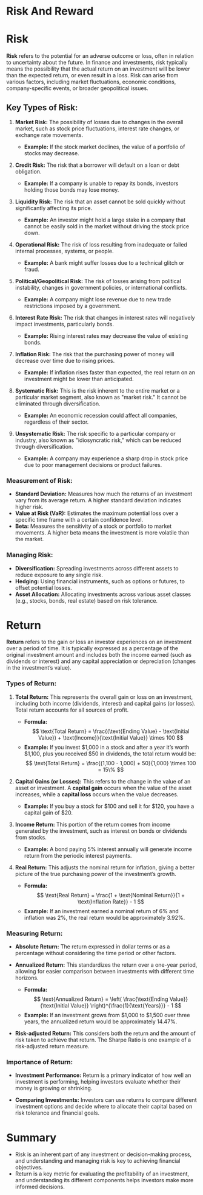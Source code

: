 # Risk And Reward

# Risk

**Risk** refers to the potential for an adverse outcome or loss, often in relation to uncertainty about the future. In finance and investments, risk typically means the possibility that the actual return on an investment will be lower than the expected return, or even result in a loss. Risk can arise from various factors, including market fluctuations, economic conditions, company-specific events, or broader geopolitical issues.

## Key Types of Risk:

1. **Market Risk:** The possibility of losses due to changes in the overall market, such as stock price fluctuations, interest rate changes, or exchange rate movements.
   - **Example:** If the stock market declines, the value of a portfolio of stocks may decrease.

2. **Credit Risk:** The risk that a borrower will default on a loan or debt obligation.
   - **Example:** If a company is unable to repay its bonds, investors holding those bonds may lose money.

3. **Liquidity Risk:** The risk that an asset cannot be sold quickly without significantly affecting its price.
   - **Example:** An investor might hold a large stake in a company that cannot be easily sold in the market without driving the stock price down.

4. **Operational Risk:** The risk of loss resulting from inadequate or failed internal processes, systems, or people.
   - **Example:** A bank might suffer losses due to a technical glitch or fraud.

5. **Political/Geopolitical Risk:** The risk of losses arising from political instability, changes in government policies, or international conflicts.
   - **Example:** A company might lose revenue due to new trade restrictions imposed by a government.

6. **Interest Rate Risk:** The risk that changes in interest rates will negatively impact investments, particularly bonds.
   - **Example:** Rising interest rates may decrease the value of existing bonds.

7. **Inflation Risk:** The risk that the purchasing power of money will decrease over time due to rising prices.
   - **Example:** If inflation rises faster than expected, the real return on an investment might be lower than anticipated.

8. **Systematic Risk:** This is the risk inherent to the entire market or a particular market segment, also known as "market risk." It cannot be eliminated through diversification.
   - **Example:** An economic recession could affect all companies, regardless of their sector.

9. **Unsystematic Risk:** The risk specific to a particular company or industry, also known as "idiosyncratic risk," which can be reduced through diversification.
   - **Example:** A company may experience a sharp drop in stock price due to poor management decisions or product failures.

### Measurement of Risk:

- **Standard Deviation:** Measures how much the returns of an investment vary from its average return. A higher standard deviation indicates higher risk.
- **Value at Risk (VaR):** Estimates the maximum potential loss over a specific time frame with a certain confidence level.
- **Beta:** Measures the sensitivity of a stock or portfolio to market movements. A higher beta means the investment is more volatile than the market.

### Managing Risk:
- **Diversification:** Spreading investments across different assets to reduce exposure to any single risk.
- **Hedging:** Using financial instruments, such as options or futures, to offset potential losses.
- **Asset Allocation:** Allocating investments across various asset classes (e.g., stocks, bonds, real estate) based on risk tolerance.

# Return

**Return** refers to the gain or loss an investor experiences on an investment over a period of time. It is typically expressed as a percentage of the original investment amount and includes both the income earned (such as dividends or interest) and any capital appreciation or depreciation (changes in the investment’s value).

### Types of Return:

1. **Total Return:** This represents the overall gain or loss on an investment, including both income (dividends, interest) and capital gains (or losses). Total return accounts for all sources of profit.
   - **Formula:**
$$
\text{Total Return} = \frac{(\text{Ending Value} - \text{Initial Value}) + \text{Income}}{\text{Initial Value}} \times 100
$$
   - **Example:** If you invest $1,000 in a stock and after a year it’s worth $1,100, plus you received $50 in dividends, the total return would be:  
$$
\text{Total Return} = \frac{(1,100 - 1,000) + 50}{1,000} \times 100 = 15\%
$$

2. **Capital Gains (or Losses):** This refers to the change in the value of an asset or investment. A **capital gain** occurs when the value of the asset increases, while a **capital loss** occurs when the value decreases.
   - **Example:** If you buy a stock for $100 and sell it for $120, you have a capital gain of $20.

3. **Income Return:** This portion of the return comes from income generated by the investment, such as interest on bonds or dividends from stocks.
   - **Example:** A bond paying 5% interest annually will generate income return from the periodic interest payments.

4. **Real Return:** This adjusts the nominal return for inflation, giving a better picture of the true purchasing power of the investment’s growth.
   - **Formula:**  
$$
\text{Real Return} = \frac{1 + \text{Nominal Return}}{1 + \text{Inflation Rate}} - 1
$$
   - **Example:** If an investment earned a nominal return of 6% and inflation was 2%, the real return would be approximately 3.92%.

### Measuring Return:

- **Absolute Return:** The return expressed in dollar terms or as a percentage without considering the time period or other factors.
  
- **Annualized Return:** This standardizes the return over a one-year period, allowing for easier comparison between investments with different time horizons.
  - **Formula:**  
$$
\text{Annualized Return} = \left( \frac{\text{Ending Value}}{\text{Initial Value}} \right)^{\frac{1}{\text{Years}}} - 1
$$
  - **Example:** If an investment grows from $1,000 to $1,500 over three years, the annualized return would be approximately 14.47%.

- **Risk-adjusted Return:** This considers both the return and the amount of risk taken to achieve that return. The Sharpe Ratio is one example of a risk-adjusted return measure.

### Importance of Return:
- **Investment Performance:** Return is a primary indicator of how well an investment is performing, helping investors evaluate whether their money is growing or shrinking.
  
- **Comparing Investments:** Investors can use returns to compare different investment options and decide where to allocate their capital based on risk tolerance and financial goals.

# Summary 
- Risk is an inherent part of any investment or decision-making process, and understanding and managing risk is key to achieving financial objectives.
- Return is a key metric for evaluating the profitability of an investment, and understanding its different components helps investors make more informed decisions.
